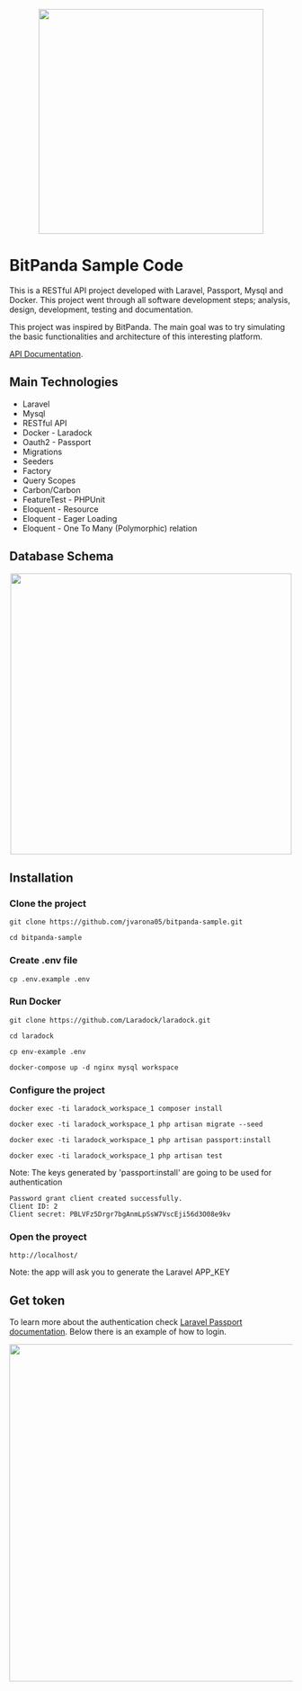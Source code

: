 <p align="center"><img src="https://theme.zdassets.com/theme_assets/624144/6a8455c16fd14684884098941e1317cc5173b353.png" width="400"></p>

# BitPanda Sample Code

This is a RESTful API project developed with Laravel, Passport, Mysql and Docker. This project went through all software development steps; analysis, design, development, testing and documentation.

This project was inspired by BitPanda. The main goal was to try simulating the basic functionalities and architecture of this interesting platform.

[API Documentation](https://jvarona05.github.io/bitpanda-sample/public/docs/).

## Main Technologies

- Laravel
- Mysql
- RESTful API
- Docker - Laradock
- Oauth2 - Passport
- Migrations
- Seeders
- Factory
- Query Scopes
- Carbon/Carbon
- FeatureTest - PHPUnit
- Eloquent - Resource
- Eloquent - Eager Loading
- Eloquent - One To Many (Polymorphic) relation

## Database Schema

<p align="center"><img src="https://i.imgur.com/Olhdq3X.png" width="500"></p>

## Installation

### Clone the project

```
git clone https://github.com/jvarona05/bitpanda-sample.git

cd bitpanda-sample
```

### Create .env file

```
cp .env.example .env
```

### Run Docker

```
git clone https://github.com/Laradock/laradock.git

cd laradock

cp env-example .env

docker-compose up -d nginx mysql workspace 
```

### Configure the project

```
docker exec -ti laradock_workspace_1 composer install

docker exec -ti laradock_workspace_1 php artisan migrate --seed

docker exec -ti laradock_workspace_1 php artisan passport:install

docker exec -ti laradock_workspace_1 php artisan test
```

Note: The keys generated by 'passport:install' are going to be used for authentication
```
Password grant client created successfully.
Client ID: 2
Client secret: PBLVFz5Drgr7bgAnmLpSsW7VscEji56d3O08e9kv
```

### Open the proyect

```
http://localhost/
```
 
 Note: the app will ask you to generate the Laravel APP_KEY

 ## Get token

To learn more about the authentication check [Laravel Passport documentation](https://laravel.com/docs/7.x/passport). Below there is an example of how to login.

<p align="center"><img src="https://i.imgur.com/lW6faS9.png" width="600"></p>

